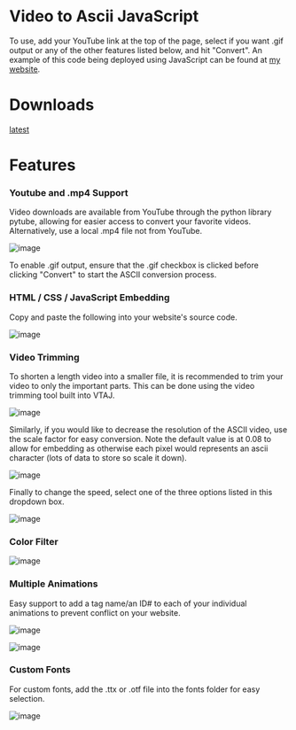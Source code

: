 # Video to Ascii JavaScript

To use, add your YouTube link at the top of the page, select if you want .gif output or any of the other features listed below, and hit "Convert". An example of this code being deployed using JavaScript can be found at [my website](https://danielchamoun.tech/).

# Downloads

[latest](https://github.com/danielpchamoun/Video-To-Ascii-Javascript/releases)

# Features

### Youtube and .mp4 Support

Video downloads are available from YouTube through the python library pytube, allowing for easier access to convert your favorite videos.
Alternatively, use a local .mp4 file not from YouTube.
  
![image](https://github.com/danielpchamoun/Video-To-Ascii-Javascript/assets/70672059/10055dd8-fd0f-41d2-923b-15e7f224d039)

To enable .gif output, ensure that the .gif checkbox is clicked before clicking "Convert" to start the ASCII conversion process.


  
### HTML / CSS / JavaScript Embedding
 
Copy and paste the following into your website's source code.
  
![image](https://github.com/danielpchamoun/Video-To-Ascii-Javascript/assets/70672059/2976fb08-265c-44fc-9fa2-2f4b7972d7de)

### Video Trimming

To shorten a length video into a smaller file, it is recommended to trim your video to only the important parts. This can be done using the video trimming tool built into VTAJ.
  
![image](https://github.com/danielpchamoun/Video-To-Ascii-Javascript/assets/70672059/d550174e-40b5-4711-9e0d-6e1a237d4460)
  
Similarly, if you would like to decrease the resolution of the ASCII video, use the scale factor for easy conversion. Note the default value is at 0.08 to allow for embedding as otherwise each pixel would represents an ascii character (lots of data to store so scale it down).
  
![image](https://github.com/danielpchamoun/Video-To-Ascii-Javascript/assets/70672059/fb1338ef-5fc3-4d88-902a-fd2357eb5c99)

Finally to change the speed, select one of the three options listed in this dropdown box.

![image](https://github.com/danielpchamoun/Video-To-Ascii-Javascript/assets/70672059/879b6c24-3b48-4d67-a3c6-298991806b15)


### Color Filter
![image](https://github.com/danielpchamoun/Video-To-Ascii-Javascript/assets/70672059/a2cf6285-1715-4e68-bfab-657cac6cb8eb)

### Multiple Animations
  
Easy support to add a tag name/an ID# to each of your individual animations to prevent conflict on your website.
  
![image](https://github.com/danielpchamoun/Video-To-Ascii-Javascript/assets/70672059/fca92b71-7f23-48a5-a969-e77fe87e5e9e)
  
![image](https://github.com/danielpchamoun/Video-To-Ascii-Javascript/assets/70672059/bd9f2d9d-4ba5-4767-b52d-0d8a9b2c50a2)

### Custom Fonts

For custom fonts, add the .ttx or .otf file into the fonts folder for easy selection.

![image](https://github.com/danielpchamoun/Video-To-Ascii-Javascript/assets/70672059/6b223b70-3b5d-447d-aabd-99239516dabd)
